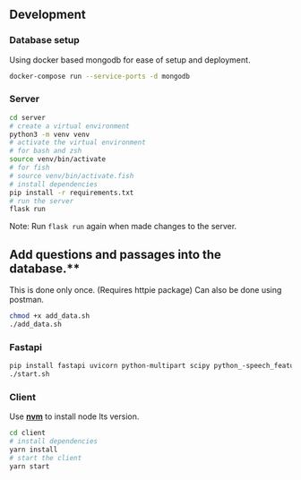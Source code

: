 ## Development


### Database setup

Using docker based mongodb for ease of setup and deployment.

```bash
docker-compose run --service-ports -d mongodb
```

### Server

```bash
cd server
# create a virtual environment
python3 -m venv venv
# activate the virtual environment
# for bash and zsh
source venv/bin/activate
# for fish
# source venv/bin/activate.fish
# install dependencies
pip install -r requirements.txt
# run the server
flask run
```
Note: Run `flask run` again when made changes to the server.

## Add questions and passages into the database.**
This is done only once. (Requires httpie package)
Can also be done using postman.

```bash
chmod +x add_data.sh
./add_data.sh
```
### Fastapi
```bash
pip install fastapi uvicorn python-multipart scipy python_-speech_features keras tensorflow
./start.sh
```

### Client

Use **[nvm](https://github.com/nvm-sh/nvm)** to install node lts version.


```bash
cd client
# install dependencies
yarn install
# start the client
yarn start
```
